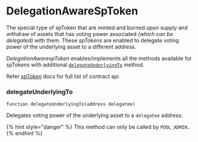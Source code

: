 # DelegationAwareSpToken

The special type of spToken that are minted and burned upon supply and withdraw of assets that has voting power associated _(which can be delegated)_ with them. These _spTokens_ are enabled to delegate voting power of the underlying asset to a different address.

_DelegationAwarespToken_ enables/implements all the methods available for spTokens with additional [`delegateUnderlyingTo`](../../tokens/delegationawarespToken.md#delegateunderlyingto) method.

Refer [_spToken_](sptoken.md) docs for full list of contract api

### delegateUnderlyingTo

`function delegateUnderlyingTo(address delegatee)`

Delegates voting power of the underlying asset to a `delegatee` address.

{% hint style="danger" %}
This method can only be called by `POOL_ADMIN.`
{% endhint %}
